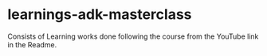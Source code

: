 # learnings-adk-masterclass
Consists of Learning works done following the course from the YouTube link in the Readme.
